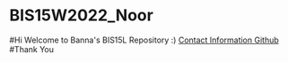# BIS15W2022_Noor
#Hi Welcome to Banna's BIS15L Repository :) 
[Contact Information Github](mailto:Bhnoor@ucdavis.edu)
#Thank You 
